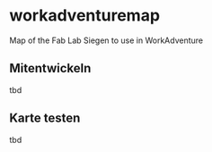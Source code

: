 # workadventuremap
Map of the Fab Lab Siegen to use in WorkAdventure

## Mitentwickeln

tbd

## Karte testen

tbd
